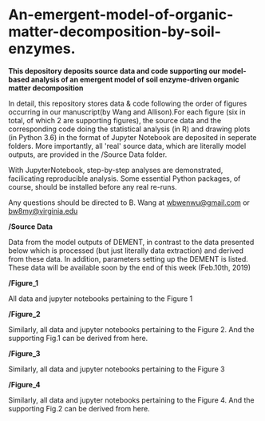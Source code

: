 # An-emergent-model-of-organic-matter-decomposition-by-soil-enzymes.
**This depository deposits source data and code supporting our model-based analysis of an  emergent model of soil enzyme-driven organic matter decomposition**

In detail, this repository stores data & code following the order of figures occurring in our manuscript(by Wang and Allison).For each figure (six in total, of which 2 are supporting figures), the source data and the corresponding code doing the statistical analysis (in R) and drawing plots (in Python 3.6) in the format of Jupyter Notebook are deposited in seperate folders. More importantly, all 'real' source data, which are literally model outputs, are provided in the /Source Data folder.

With JupyterNotebook, step-by-step analyses are demonstrated, facilicating reproducible analysis. Some essential Python packages, of course, should be installed before any real re-runs.

Any questions should be directed to B. Wang at wbwenwu@gmail.com or bw8my@virginia.edu

**/Source Data**

Data from the model outputs of DEMENT, in contrast to the data presented below which is processed (but just literally data extraction) and derived from these data. In addition, parameters setting up the DEMENT is listed. These data will be available soon by the end of this week (Feb.10th, 2019)

**/Figure_1**

All data and jupyter notebooks pertaining to the Figure 1

**/Figure_2**

Similarly, all data and jupyter notebooks pertaining to the Figure 2. And the supporting Fig.1 can be derived from here.

**/Figure_3**

Similarly, all data and jupyter notebooks pertaining to the Figure 3

**/Figure_4**

Similarly, all data and jupyter notebooks pertaining to the Figure 4. And the supporting Fig.2 can be derived from here.
